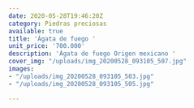 ```yaml
---
date: 2020-05-28T19:46:20Z
category: Piedras preciosas
available: true
title: 'Ágata de fuego '
unit_price: '700.000'
description: 'Ágata de fuego Origen mexicano '
cover_img: "/uploads/img_20200528_093105_507.jpg"
images:
- "/uploads/img_20200528_093105_503.jpg"
- "/uploads/img_20200528_093105_505.jpg"

---
```

